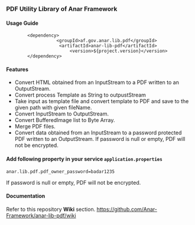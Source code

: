 ### PDF Utility Library of Anar Framework

#### Usage Guide

```
		<dependency>
	               <groupId>af.gov.anar.lib.pdf</groupId>
	                <artifactId>anar-lib-pdf</artifactId>
                        <version>${project.version}</version>
		</dependency>

```
#### Features

- Convert HTML obtained from an InputStream to a PDF written to an OutputStream.
- Convert process Template as String to outpustStream
- Take input as template file and convert template to PDF and save to the given path with given fileName.
- Convert InputStream to OutputStream.
- Convert BufferedImage list to Byte Array.
- Merge PDF files.
- Convert data obtained from an InputStream to a password protected PDF written to an OutputStream. If password is null or empty, PDF will not be encrypted.

#### Add following property in your service    `application.properties`
 
```$xslt
anar.lib.pdf.pdf_owner_password=badar1235 
```

If password is null or empty, PDF will not be encrypted.

#### Documentation

Refer to this repository **Wiki** section.
https://github.com/Anar-Framework/anar-lib-pdf/wiki
